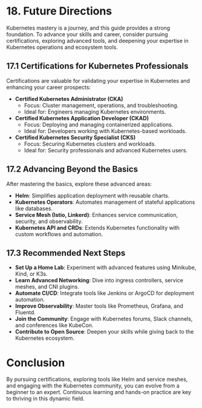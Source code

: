 # **18. Future Directions**
Kubernetes mastery is a journey, and this guide provides a strong foundation. To advance your skills and career, consider pursuing certifications, exploring advanced tools, and deepening your expertise in Kubernetes operations and ecosystem tools.

## **17.1 Certifications for Kubernetes Professionals**
Certifications are valuable for validating your expertise in Kubernetes and enhancing your career prospects:
* **Certified Kubernetes Administrator (CKA)**
  - Focus: Cluster management, operations, and troubleshooting.
  - Ideal for: Engineers managing Kubernetes environments.
* **Certified Kubernetes Application Developer (CKAD)**
  - Focus: Deploying and managing containerized applications.
  - Ideal for: Developers working with Kubernetes-based workloads.
* **Certified Kubernetes Security Specialist (CKS)**
  - Focus: Securing Kubernetes clusters and workloads.
  - Ideal for: Security professionals and advanced Kubernetes users.

## **17.2 Advancing Beyond the Basics**
After mastering the basics, explore these advanced areas:
  - **Helm**: Simplifies application deployment with reusable charts.
  - **Kubernetes Operators**: Automates management of stateful applications like databases.
  - **Service Mesh (Istio, Linkerd)**: Enhances service communication, security, and observability.
  - **Kubernetes API and CRDs**: Extends Kubernetes functionality with custom workflows and automation.

## **17.3 Recommended Next Steps**
* **Set Up a Home Lab**: Experiment with advanced features using Minikube, Kind, or K3s.
* **Learn Advanced Networking**: Dive into ingress controllers, service meshes, and CNI plugins.
* **Automate CI/CD**: Integrate tools like Jenkins or ArgoCD for deployment automation.
* **Improve Observability**: Master tools like Prometheus, Grafana, and Fluentd.
* **Join the Community**: Engage with Kubernetes forums, Slack channels, and conferences like KubeCon.
* **Contribute to Open Source**: Deepen your skills while giving back to the Kubernetes ecosystem.

# **Conclusion**
By pursuing certifications, exploring tools like Helm and service meshes, and engaging with the Kubernetes community, you can evolve from a beginner to an expert. Continuous learning and hands-on practice are key to thriving in this dynamic field.